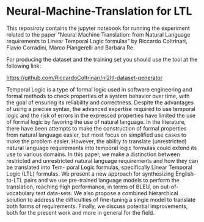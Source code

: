 # Neural-Machine-Translation for LTL


This reposiroty contains the jupyter notebook for running the experiment related to the paper "Neural Machine Translation: from Natural Language requirements to Linear Temporal Logic formulas” by Riccardo Coltrinari, Flavio Corradini, Marco Piangerelli and Barbara Re.



For producing the dataset and the training set you should use the tool at the following link: 

https://github.com/RiccardoColtrinari/nl2ltl-dataset-generator



Temporal Logic is a type of formal logic used in software engineering and formal methods to check properties of a system behavior over time, with the goal of ensuring its reliability and correctness. Despite the advantages of using a precise syntax, the advanced expertise required to use temporal logic and the risk of errors in the expressed properties have limited the use of formal logic by favoring the use of natural language.
In the literature, there have been attempts to make the construction of formal properties from natural language easier, but most focus on simplified use cases to make the problem easier. However, the ability to translate (unrestricted) natural language requirements into temporal logic formulas could extend its use to various domains.
In this paper, we make a distinction between restricted and unrestricted natural language requirements and how they can be translated into Tem- poral Logic formulas, specifically Linear Temporal Logic (LTL) formulas. We present a new approach for synthesizing English-to-LTL pairs and we use pre-trained language models to perform the translation, reaching high performance, in terms of BLEU, on out-of-vocabulary test data-sets. We also propose a combined hierarchical solution to address the difficulties of fine-tuning a single model to translate both forms of requirements. Finally, we discuss potential improvements, both for the present work and more in general for the field.
